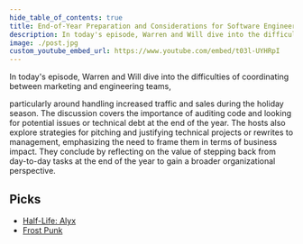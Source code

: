 ```yaml
---
hide_table_of_contents: true
title: End-of-Year Preparation and Considerations for Software Engineering Teams
description: In today's episode, Warren and Will dive into the difficulties of coordinating between marketing and engineering teams, particularly around handling increased traffic and sales during the holiday season. The discussion covers the importance of auditing code and looking for potential issues or technical debt at the end of the year. The hosts also explore strategies for pitching and justifying technical projects or rewrites to management, emphasizing the need to frame them in terms of business impact. They conclude by reflecting on the value of stepping back from day-to-day tasks at the end of the year to gain a broader organizational perspective.
image: ./post.jpg
custom_youtube_embed_url: https://www.youtube.com/embed/t03l-UYHRpI
---
```


In today's episode, Warren and Will dive into the difficulties of coordinating between marketing and engineering teams,

<!-- truncate --->

particularly around handling increased traffic and sales during the holiday season. The discussion covers the importance of auditing code and looking for potential issues or technical debt at the end of the year. The hosts also explore strategies for pitching and justifying technical projects or rewrites to management, emphasizing the need to frame them in terms of business impact. They conclude by reflecting on the value of stepping back from day-to-day tasks at the end of the year to gain a broader organizational perspective.

## Picks

* [Half-Life: Alyx](https://www.half-life.com/en/alyx)
* [Frost Punk](https://store.steampowered.com/agecheck/app/323190)
